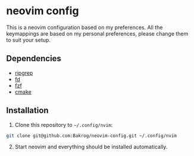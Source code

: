 # neovim config


This is a neovim configuration based on my preferences. All the keymappings
are based on my personal preferences, please change them to suit your setup.

## Dependencies

* [ripgrep](https://github.com/BurntSushi/ripgrep)
* [fd](https://github.com/sharkdp/fd)
* [fzf](https://github.com/junegunn/fzf)
* [cmake](https://formulae.brew.sh/formula/cmake)


## Installation

1. Clone this repository to `~/.config/nvim`:

```sh
git clone git@github.com:Bakrog/neovim-config.git ~/.config/nvim
```

2. Start neovim and everything should be installed automatically.

